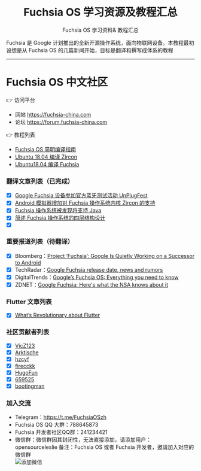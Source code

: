 
<h1 align="center"> Fuchsia OS 学习资源及教程汇总</h1>
<p align="center">Fuchsia OS 学习资料&amp; 教程汇总 </p>

Fuchsia 是 Google 计划推出的全新开源操作系统，面向物联网设备。本教程最初设想是从 Fuchsia OS 的几篇新闻开始，目标是翻译和撰写成体系的教程

----

Fuchsia OS 中文社区
===================

:point_right: 访问平台

- 网站 https://fuchsia-china.com
- 论坛 https://forum.fuchsia-china.com

:point_right: 教程列表

 - [Fuchsia OS 简明编译指南](https://fuchsia-china.com/guide-of-fuchsia-os-compilation/)
 - [Ubuntu 18.04 编译 Zircon](https://forum.fuchsia-china.com/t/197)
 - [Ubuntu18.04 编译 Fuchsia](https://forum.fuchsia-china.com/t/195)

### 翻译文章列表（已完成）

* [x] [Google Fuchsia 设备参加官方蓝牙测试活动 UnPlugFest](https://fuchsia-china.com/google-brought-fuchsia-demo-to-unplugfest/)
* [x] [Android 模拟器增加对 Fuchsia 操作系统内核 Zircon 的支持](https://fuchsia-china.com/android-emulator-fuchsia-zircon/)
* [x] [Fuchsia 操作系统被发现将支持 Java](https://fuchsia-china.com/fuchsia-supports-java/)
* [x] [简述 Fuchsia 操作系统的四层结构设计](https://fuchsia-china.com/the-4-layers-of-fuchsia/)
* [x] []()

### 重要报道列表（待翻译）

* [x] Bloomberg：[Project ‘Fuchsia’: Google Is Quietly Working on a Successor to Android](https://www.bloomberg.com/news/articles/2018-07-19/google-team-is-said-to-plot-android-successor-draw-skepticism)
* [x] TechRadar：[Google Fuchsia release date, news and rumors](https://www.techradar.com/sg/news/google-fuchsia)
* [x] DigitalTrends：[Google’s Fuchsia OS: Everything you need to know](https://www.digitaltrends.com/mobile/google-fuchsia-os-news/)
* [x] ZDNET：[Google Fuchsia: Here's what the NSA knows about it](https://www.zdnet.com/article/google-fuchsia-heres-what-the-nsa-knows-about-it/)

### Flutter 文章列表

* [x] [What’s Revolutionary about Flutter](https://hackernoon.com/whats-revolutionary-about-flutter-946915b09514)

### 社区贡献者列表

* [x] [VicZ123](https://github.com/VicZ123)
* [x] [Arktische](https://github.com/Arktische)
* [x] [hzcyf](https://github.com/hzcyf)
* [x] [firecckk](https://github.com/firecckk)
* [x] [HugoFun](https://github.com/HugoFun)
* [x] [659525](https://github.com/659525)
* [x] [bootingman](https://github.com/bootingman)

### 加入交流

- Telegram：https://t.me/FuchsiaOSzh
- Fuchsia OS QQ 大群：788645873
- Fuchsia 开发者社区QQ群：241234421
- 微信群：微信群因其封闭性，无法直接添加，请添加用户： opensourceleslie 备注：Fuchsia OS 或者 Fuchsia 开发者，邀请加入对应的微信群    
![添加微信](https://fuchsia-china.com/wp-content/uploads/2018/11/wechat-qrcode-opensourceleslie-300x300.jpg)


